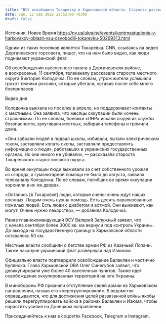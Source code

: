```yaml
---
title: "ВСУ освободили Токаревку в Харьковской области. Староста рассказала CNN об издевательствах россиян во время оккупации"
date: Sun, 11 Sep 2022 23:52:00 +0300
draft: false
---
```

Источник: Новое Время https://nv.ua/ukraine/events/kontrnastuplenie-v-harkovskoy-oblasti-vsu-osvobodili-tokarevku-50269313.html


 Одним из таких поселков является Токаревка. CNN, ссылаясь на видео Дергачевского горсовета, пишет, что на нем было видно, как люди поднимают украинский флаг.

Об освобождении населенного пункта в Дергачевском районе, в воскресенье, 11 сентября, телеканалу рассказала староста местного округа Виктория Колодочка. По ее словам, утром жители услышали грохот техники россиян, которые убегали, оставив после себя много боеприпасов.

 Видео дня   

Колодочка выехала из поселка в апреле, но поддерживает контакты с местными. Она заявила, что месяцы оккупации были «очень страшными». По ее словам, боевики «ЛНР» искали людей из службы безопасности, запугивали местных, забирали телефоны и громили дома.

«Они забрали людей в подвал школы, избивали, пытали электрическим током, заставляли копать окопы, заставляли предоставлять информацию о людях, работавших в украинских государственных органах. Но они никого не убивали», — рассказала староста Токаревского старостинского округа.

Во время оккупации люди выживали за счет собственного урожая из огорода, а гуманитарной помощи не было до августа, заявила телеканалу Колодочка. По ее словам, погибших во время оккупации хоронили в их же дворах.

«Остались [в Токаровке] люди, которые очень-очень ждут наших военных. Людям очень нужна помощь. Есть десять парализованных пожилых людей. Есть люди с диабетом и астмой. Они выживают, как могут. Очень нужно лекарство», — добавила Колодочка.

Ранее главнокомандующий ВСУ Валерий Залужный заявил, что с начала сентября более 3000 кв. км вернули под контроль Украины. До выхода на государственную границу в Харьковской области оставалось 50 км.

Местные власти сообщили о бегстве армии РФ из Казачьей Лопани. Также накануне украинский флаг развернули над Изюмом.

Официально власти подтвердили освобождение Балаклеи и частично Купянска. Глава Харьковской ОВА Олег Синегубов заявил, что деоккупировали уже более 40 населенных пунктов. Также идет освобождение оккупированных территорий на юге Украины.

В минобороны РФ признали отступление своей армии на Харьковском направлении, назвав его «перегруппировкой». В ведомстве оправдываются, что для достижения целей развязанной войны якобы решили перегруппировать войска в районах Балаклеи и Изюма, чтобы нарастить усилия на Донецком направлении.

Присоединяйтесь к нам в соцсетях Facebook, Telegram и Instagram.
